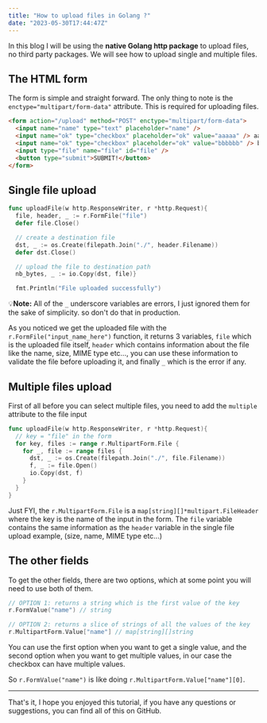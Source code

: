 ```yaml
---
title: "How to upload files in Golang ?"
date: "2023-05-30T17:44:47Z"
---
```


In this blog I will be using the **native Golang http package** to upload files, no third party packages. We will see how to upload single and multiple files.

## The HTML form

The form is simple and straight forward. The only thing to note is the `enctype="multipart/form-data"` attribute. This is required for uploading files.

```html
<form action="/upload" method="POST" enctype="multipart/form-data">
  <input name="name" type="text" placeholder="name" />
  <input name="ok" type="checkbox" placeholder="ok" value="aaaaa" /> aaaaa
  <input name="ok" type="checkbox" placeholder="ok" value="bbbbbb" /> bbbbbb
  <input type="file" name="file" id="file" />
  <button type="submit">SUBMIT!</button>
</form>
```

## Single file upload

```go
func uploadFile(w http.ResponseWriter, r *http.Request){
  file, header, _ := r.FormFile("file")
  defer file.Close()

  // create a destination file
  dst, _ := os.Create(filepath.Join("./", header.Filename))
  defer dst.Close()

  // upload the file to destination path
  nb_bytes, _ := io.Copy(dst, file)}

  fmt.Println("File uploaded successfully")
```

💡**Note:** All of the `_` underscore variables are errors, I just ignored them for the sake of simplicity. so don't do that in production.

As you noticed we get the uploaded file with the `r.FormFile("input_name_here")` function, it returns 3 variables, `file` which is the uploaded file itself, `header` which contains information about the file like the name, size, MIME type etc..., you can use these information to validate the file before uploading it, and finally `_` which is the error if any.

## Multiple files upload

First of all before you can select multiple files, you need to add the `multiple` attribute to the file input

```go
func uploadFile(w http.ResponseWriter, r *http.Request){
  // key = "file" in the form
  for key, files := range r.MultipartForm.File {
    for _, file := range files {
      dst, _ := os.Create(filepath.Join("./", file.Filename))
      f, _ := file.Open()
      io.Copy(dst, f)
    }
  }
}
```

Just FYI, the `r.MultipartForm.File` is a `map[string][]*multipart.FileHeader` where the key is the name of the input in the form. The `file` variable contains the same information as the `header` variable in the single file upload example, (size, name, MIME type etc...)

## The other fields

To get the other fields, there are two options, which at some point you will need to use both of them.

```go
// OPTION 1: returns a string which is the first value of the key
r.FormValue("name") // string

// OPTION 2: returns a slice of strings of all the values of the key
r.MultipartForm.Value["name"] // map[string][]string
```

You can use the first option when you want to get a single value, and the second option when you want to get multiple values, in our case the checkbox can have multiple values.

So `r.FormValue("name")` is like doing `r.MultipartForm.Value["name"][0]`.

---
That's it, I hope you enjoyed this tutorial, if you have any questions or suggestions, you can find all of this on GitHub.
